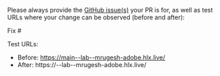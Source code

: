 Please always provide the [GitHub issue(s)](../issues) your PR is for, as well as test URLs where your change can be observed (before and after):

Fix #<gh-issue-id>

Test URLs:
- Before: https://main--lab--mrugesh-adobe.hlx.live/
- After: https://<branch>--lab--mrugesh-adobe.hlx.live/
